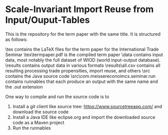 # Scale-Invariant Import Reuse from Input/Ouput-Tables

This is the repository for the term paper with the same title. It is structured as follows:

\tex contains the LaTeX files for the term paper for the International Trade Seminar
\tex\termpaper.pdf is the compiled term paper
\data contains input data, most notably the full dataset of WIOD (world input-output database).
\results contains output data in various formats
\results\all.csv contains all resulting processing trade propensities, import reuse, and others
\src contains the Java source code
\src\com.meissereconoimcs.seminar.run contains runnables that each produce an output with the same name and the .out extension

One way to compile and run the source code is to
1. Install a git client like source tree: https://www.sourcetreeapp.com/ and download the source code
2. Install a Java IDE like eclipse.org and import the downloaded source code as a Maven project
3. Run the runnables
